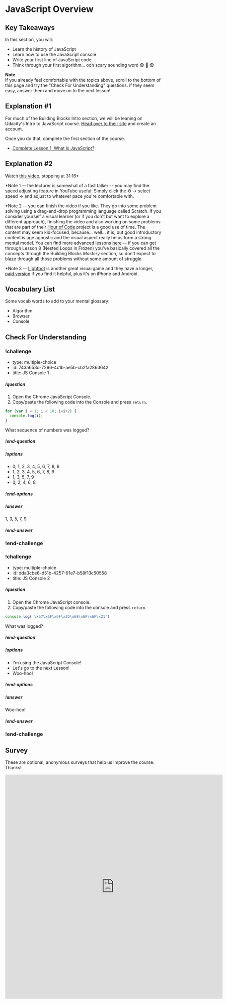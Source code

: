 # JavaScript Overview

## Key Takeaways

In this section, you will:
* Learn the history of JavaScript
* Learn how to use the JavaScript console
* Write your first line of JavaScript code
* Think through your first algorithm... ooh scary sounding word 😨 🙈 😨

<div class='alert alert-info'><strong>Note</strong><br>If you already feel comfortable with the topics above, scroll to the bottom of this page and try the "Check For Understanding" questions. If they seem easy, answer them and move on to the next lesson!</div>

## Explanation #1

For much of the Building Blocks Intro section, we will be leaning on Udacity's Intro to JavaScript course. [Head over to their site](https://www.udacity.com/course/intro-to-javascript--ud803) and create an account.

Once you do that, complete the first section of the course.

* [Complete Lesson 1: What is JavaScript?](https://classroom.udacity.com/courses/ud803)

## Explanation #2

Watch [this video](https://www.youtube.com/watch?v=y62zj9ozPOM), stopping at 31:16*

\*Note 1 -- the lecturer is somewhat of a fast talker -- you may find the speed adjusting feature in YouTube useful. Simply click the ⚙ -> select speed -> and adjust to whatever pace you're comfortable with.

\*Note 2 -- you can finish the video if you like. They go into some problem solving using a drag-and-drop programming language called Scratch. If you consider yourself a visual learner (or if you don't but want to explore a different approach), finishing the video and also working on some problems that are part of their [Hour of Code](https://studio.code.org/hoc/1) project is a good use of time. The content may seem kid-focused, because... well... it is, but good introductory content is age agnostic and the visual aspect really helps form a strong mental model. You can find more advanced lessons [here](https://studio.code.org/s/express) -- if you can get through Lesson 8 (Nested Loops in Frozen) you've basically covered all the concepts through the Building Blocks _Mastery_ section, so don't expect to blaze through all those problems without some amount of struggle.

\*Note 3 -- [Lightbot](http://lightbot.com/hour-of-code.html) is another great visual game and they have a longer, [paid version](http://lightbot.com/) if you find it helpful, plus it's on iPhone and Android.

## Vocabulary List
Some vocab words to add to your mental glossary:
* Algorithm
* Browser
* Console

## Check For Understanding

<!--BEGIN CHALLENGE-->

### !challenge

* type: multiple-choice
* id: 743a653d-7296-4c1b-ae5b-cb2fa2863642
* title: JS Console 1

##### !question

1. Open the Chrome JavaScript Console.
1. Copy/paste the following code into the Console and press `return`.
```js
for (var i = 1; i < 10; i=i+2) {
  console.log(i);
}
```

What sequence of numbers was logged?

##### !end-question

##### !options

* 0, 1, 2, 3, 4, 5, 6, 7, 8, 9
* 1, 2, 3, 4, 5, 6, 7, 8, 9
* 1, 3, 5, 7, 9
* 0, 2, 4, 6, 8

##### !end-options

##### !answer

1, 3, 5, 7, 9

##### !end-answer

### !end-challenge

<!--END CHALLENGE-->

<!--BEGIN CHALLENGE-->

### !challenge

* type: multiple-choice
* id: dda3cbe6-d51b-4257-91e7-b58f13c50558
* title: JS Console 2

##### !question

1. Open the Chrome JavaScript console.
1. Copy/paste the following code into the console and press `return`.
```js
console.log('\x57\x6F\x6F\x2D\x68\x6F\x6F\x21')
```

What was logged?

##### !end-question

##### !options

* I'm using the JavaScript Console!
* Let's go to the next Lesson!
* Woo-hoo!

##### !end-options

##### !answer

Woo-hoo!

##### !end-answer

### !end-challenge

<!--END CHALLENGE-->

## Survey

These are optional, anonymous surveys that help us improve the course. Thanks!

<p><iframe src="https://docs.google.com/forms/d/e/1FAIpQLSeCWWid7DrV5Vqu-NdIiqNh_fyORuG1wz-cnZiCTxx1RUmtNQ/viewform?embedded=true" width="700" height="720" frameborder="0" marginheight="0" marginwidth="0">Loading...</iframe></p>
